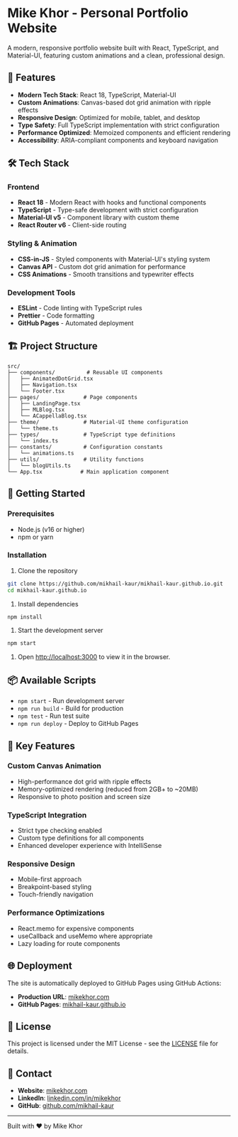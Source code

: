# Mike Khor - Personal Portfolio Website

A modern, responsive portfolio website built with React, TypeScript, and Material-UI, featuring custom animations and a clean, professional design.

## 🚀 Features

- **Modern Tech Stack**: React 18, TypeScript, Material-UI
- **Custom Animations**: Canvas-based dot grid animation with ripple effects
- **Responsive Design**: Optimized for mobile, tablet, and desktop
- **Type Safety**: Full TypeScript implementation with strict configuration
- **Performance Optimized**: Memoized components and efficient rendering
- **Accessibility**: ARIA-compliant components and keyboard navigation

## 🛠 Tech Stack

### Frontend

- **React 18** - Modern React with hooks and functional components
- **TypeScript** - Type-safe development with strict configuration
- **Material-UI v5** - Component library with custom theme
- **React Router v6** - Client-side routing

### Styling & Animation

- **CSS-in-JS** - Styled components with Material-UI's styling system
- **Canvas API** - Custom dot grid animation for performance
- **CSS Animations** - Smooth transitions and typewriter effects

### Development Tools

- **ESLint** - Code linting with TypeScript rules
- **Prettier** - Code formatting
- **GitHub Pages** - Automated deployment

## 🏗 Project Structure

```
src/
├── components/          # Reusable UI components
│   ├── AnimatedDotGrid.tsx
│   ├── Navigation.tsx
│   └── Footer.tsx
├── pages/              # Page components
│   ├── LandingPage.tsx
│   ├── MLBlog.tsx
│   └── ACappellaBlog.tsx
├── theme/              # Material-UI theme configuration
│   └── theme.ts
├── types/              # TypeScript type definitions
│   └── index.ts
├── constants/          # Configuration constants
│   └── animations.ts
├── utils/              # Utility functions
│   └── blogUtils.ts
└── App.tsx            # Main application component
```

## 🚦 Getting Started

### Prerequisites

- Node.js (v16 or higher)
- npm or yarn

### Installation

1. Clone the repository

```bash
git clone https://github.com/mikhail-kaur/mikhail-kaur.github.io.git
cd mikhail-kaur.github.io
```

1. Install dependencies

```bash
npm install
```

1. Start the development server

```bash
npm start
```

1. Open [http://localhost:3000](http://localhost:3000) to view it in the browser.

## 📦 Available Scripts

- `npm start` - Run development server
- `npm run build` - Build for production
- `npm test` - Run test suite
- `npm run deploy` - Deploy to GitHub Pages

## 🎨 Key Features

### Custom Canvas Animation

- High-performance dot grid with ripple effects
- Memory-optimized rendering (reduced from 2GB+ to ~20MB)
- Responsive to photo position and screen size

### TypeScript Integration

- Strict type checking enabled
- Custom type definitions for all components
- Enhanced developer experience with IntelliSense

### Responsive Design

- Mobile-first approach
- Breakpoint-based styling
- Touch-friendly navigation

### Performance Optimizations

- React.memo for expensive components
- useCallback and useMemo where appropriate
- Lazy loading for route components

## 🌐 Deployment

The site is automatically deployed to GitHub Pages using GitHub Actions:

- **Production URL**: [mikekhor.com](https://mikekhor.com)
- **GitHub Pages**: [mikhail-kaur.github.io](https://mikhail-kaur.github.io)

## 📝 License

This project is licensed under the MIT License - see the [LICENSE](LICENSE) file for details.

## 🤝 Contact

- **Website**: [mikekhor.com](https://mikekhor.com)
- **LinkedIn**: [linkedin.com/in/mikekhor](https://linkedin.com/in/mikekhor)
- **GitHub**: [github.com/mikhail-kaur](https://github.com/mikhail-kaur)

---

Built with ❤️ by Mike Khor
